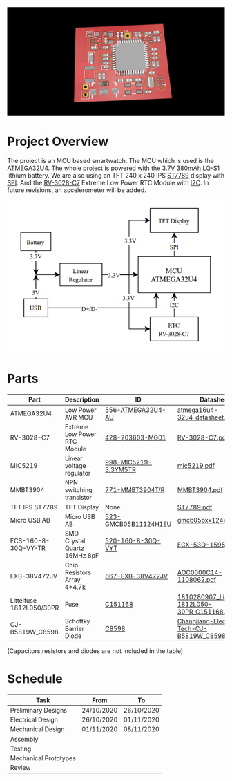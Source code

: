 <img src="https://github.com/AFLProjects/Arduino-Smart-Watch/blob/main/img/img2.png" alt="drawing" width="1000"/>


Project Overview
========

The project is an MCU based smartwatch. The MCU which is used is the [ATMEGA32U4](http://ww1.microchip.com/downloads/en/devicedoc/atmel-7766-8-bit-avr-atmega16u4-32u4_datasheet.pdf). The whole project is powered with the [3.7V 380mAh LQ-S1](https://i.ibb.co/z8Tqzwt/Capture.png) lithium battery.
We are also using an TFT 240 x 240 IPS [ST7789](https://www.rhydolabz.com/documents/33/ST7789.pdf) display with [SPI](https://fr.wikipedia.org/wiki/Serial_Peripheral_Interface). And the [RV-3028-C7](https://www.mouser.fr/datasheet/2/530/RV-3028-C7-1524919.pdf) Extreme Low Power RTC Module with [I2C](https://fr.wikipedia.org/wiki/I2C). In future revisions, an accelerometer will be added. 

<img src="https://github.com/AFLProjects/Arduino-Smart-Watch/blob/main/img/img.PNG" alt="drawing" width="500"/>

Parts
========

| Part           | Description                  | ID | Datasheet                     |
|----------------|------------------------------|----|-------------------------------|
| ATMEGA32U4     | Low Power AVR MCU            |[556-ATMEGA32U4-AU](https://www.mouser.fr/ProductDetail/Microchip-Technology-Atmel/ATMEGA32U4-AU?qs=SSucg2PyLi7mKWjHIsNJ3w%3D%3D)| [atmega16u4-32u4_datasheet.pdf](http://ww1.microchip.com/downloads/en/devicedoc/atmel-7766-8-bit-avr-atmega16u4-32u4_datasheet.pdf) |
| RV-3028-C7     | Extreme Low Power RTC Module |[428-203603-MG01](https://www.mouser.fr/ProductDetail/428-203603-MG01)| [RV-3028-C7.pdf](https://www.microcrystal.com/fileadmin/Media/Products/RTC/Datasheet/RV-3028-C7.pdf)                |
| MIC5219        | Linear voltage regulator     |[998-MIC5219-3.3YM5TR](https://www.mouser.fr/ProductDetail/998-MIC5219-3.3YM5TR)| [mic5219.pdf](https://cdn-shop.adafruit.com/product-files/3081/mic5219.pdf)                   |
| MMBT3904       | NPN switching transistor     |[771-MMBT3904T/R](https://www.mouser.fr/ProductDetail/771-MMBT3904T-R)| [MMBT3904.pdf](https://assets.nexperia.com/documents/data-sheet/MMBT3904.pdf)                  |
| TFT IPS ST7789 | TFT Display                  |None| [ST7789.pdf](https://www.rhydolabz.com/documents/33/ST7789.pdf)                    |
| Micro USB AB   | Micro USB AB                 |[523-GMCB05B11124H1EU](https://www.mouser.fr/ProductDetail/Amphenol-Commercial-Products/GMCB05B11124H1EU?qs=f9yNj16SXrIThfsveFtgfg%3D%3D)| [gmcb05bxx124xh1eu.pdf](https://www.amphenol-icc.com/media/wysiwyg/files/drawing/gmcb05bxx124xh1eu.pdf)         |
| ECS-160-8-30Q-VY-TR  | SMD Crystal Quartz 16MHz 8pF |[520-160-8-30Q-VYT](https://www.mouser.fr/ProductDetail/520-160-8-30Q-VYT)| [ECX-53Q-1595881.pdf](https://www.mouser.fr/datasheet/2/122/ECX-53Q-1595881.pdf)         |
| EXB-38V472JV   | Chip Resistors Array 4\*4.7k |[667-EXB-38V472JV](https://www.mouser.fr/ProductDetail/667-EXB-38V472JV)| [AOC0000C14-1108062.pdf](https://www.mouser.fr/datasheet/2/315/AOC0000C14-1108062.pdf)         |
| Littelfuse 1812L050/30PR | Fuse | [C151168](https://lcsc.com/product-detail/PTC-Resettable-Fuses_Littelfuse-1812L050-30PR_C151168.html/?href=jlc-SMT) | [1810280907_Littelfuse-1812L050-30PR_C151168.pdf](https://datasheet.lcsc.com/szlcsc/1810280907_Littelfuse-1812L050-30PR_C151168.pdf) |
|CJ-B5819W_C8598|Schottky Barrier Diode|[C8598](https://lcsc.com/product-detail/Schottky-Barrier-Diodes-SBD_Changjiang-Electronics-Tech-CJ-B5819W_C8598.html/?href=jlc-SMT)|[Changjiang-Electronics-Tech-CJ-B5819W_C8598.pdf](https://datasheet.lcsc.com/szlcsc/Changjiang-Electronics-Tech-CJ-B5819W_C8598.pdf)|

\(Capacitors,resistors and diodes are not included in the table\)

Schedule
========

| Task                  | From       | To         |
|-----------------------|------------|------------|
| Preliminary Designs   | 24/10/2020 | 26/10/2020 |
| Electrical Design     | 26/10/2020 | 01/11/2020 |
| Mechanical Design     | 01/11/2020 | 08/11/2020 |
| Assembly              |            |            |
| Testing               |            |            |
| Mechanical Prototypes |            |            |
| Review                |            |            |				|

